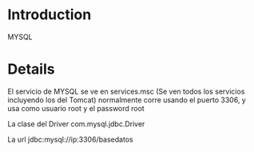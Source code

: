 # Introduction #

MYSQL


# Details #

El servicio de MYSQL se ve en services.msc (Se ven todos los servicios incluyendo los del Tomcat) normalmente corre usando el puerto 3306, y usa como usuario root y el password root


La clase del Driver com.mysql.jdbc.Driver


La url jdbc:mysql://ip:3306/basedatos